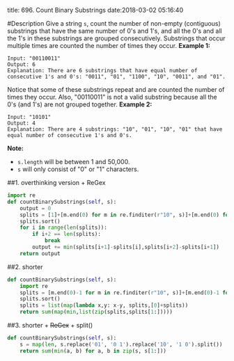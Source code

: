 title: 696. Count Binary Substrings
date:2018-03-02 05:16:40

#Description
Give a string `s`, count the number of non-empty (contiguous) substrings that have the same number of 0's and 1's, and all the 0's and all the 1's in these substrings are grouped consecutively.
Substrings that occur multiple times are counted the number of times they occur.
**Example 1:**
```
Input: "00110011"
Output: 6
Explanation: There are 6 substrings that have equal number of consecutive 1's and 0's: "0011", "01", "1100", "10", "0011", and "01".
```
Notice that some of these substrings repeat and are counted the number of times they occur.
Also, "00110011" is not a valid substring because all the 0's (and 1's) are not grouped together.
**Example 2:**
```
Input: "10101"
Output: 4
Explanation: There are 4 substrings: "10", "01", "10", "01" that have equal number of consecutive 1's and 0's.
```
**Note:**
- `s.length` will be between 1 and 50,000.
- `s` will only consist of "0" or "1" characters.

##1. overthinking version + ReGex
```python
import re
def countBinarySubstrings(self, s):
    output = 0
    splits = [1]+[m.end(0) for m in re.finditer(r"10", s)]+[m.end(0) for m in re.finditer(r"01", s)]+[len(s)+1]
    splits.sort()
    for i in range(len(splits)):
        if i+2 == len(splits):
            break
        output += min(splits[i+1]-splits[i],splits[i+2]-splits[i+1])
    return output
```

##2.  shorter
```python
def countBinarySubstrings(self, s):
    import re
    splits = [m.end(0)-1 for m in re.finditer(r"10", s)]+[m.end(0)-1 for m in re.finditer(r"01", s)]+[len(s)]
    splits.sort()
    splits = list(map(lambda x,y: x-y, splits,[0]+splits))
    return sum(map(min,list(zip(splits,splits[1:]))))
```

##3. shorter + ~~ReGex~~ + split()
```python
def countBinarySubstrings(self, s):
    s = map(len, s.replace('01', '0 1').replace('10', '1 0').split())
    return sum(min(a, b) for a, b in zip(s, s[1:]))
```